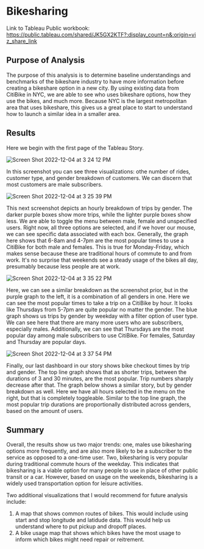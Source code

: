 # Bikesharing

Link to Tableau Public workbook: https://public.tableau.com/shared/JK5GX2KTF?:display_count=n&:origin=viz_share_link

## Purpose of Analysis

The purpose of this analysis is to determine baseline understandings and benchmarks of the bikeshare industry to have more information before creating a bikeshare option in a new city. By using existing data from CitiBike in NYC, we are able to see who uses bikeshare options, how they use the bikes, and much more. Because NYC is the largest metropolitan area that uses bikeshare, this gives us a great place to start to understand how to launch a similar idea in a smaller area.

## Results

Here we begin with the first page of the Tableau Story.

![Screen Shot 2022-12-04 at 3 24 12 PM](https://user-images.githubusercontent.com/110838228/205513741-02ef88b0-e091-42ea-aa2c-77d8693e767a.png)

In this screenshot you can see three visualizations: othe number of rides, customer type, and gender breakdown of customers. We can discern that most customers are male subscribers.


![Screen Shot 2022-12-04 at 3 25 39 PM](https://user-images.githubusercontent.com/110838228/205513790-20c2d49a-0d83-4b8d-a4e0-3bbf7718ee02.png)


This next screenshot depicts an hourly breakdown of trips by gender. The darker purple boxes show more trips, while the lighter purple boxes show less. We are able to toggle the menu between male, female and unspecified users. Right now, all three options are selected, and if we hover our mouse, we can see specific data associated with each box. Generally, the graph here shows that 6-8am and 4-7pm are the most popular times to use a CitiBike for both male and females. This is true for Monday-Friday, which makes sense because these are traditional hours of commute to and from work. It's no surprise that weekends see a steady usage of the bikes all day, presumably because less people are at work. 

![Screen Shot 2022-12-04 at 3 35 22 PM](https://user-images.githubusercontent.com/110838228/205514188-b4f6681a-52e3-49f2-b7b5-6db6ffaa6fc8.png)



Here, we can see a similar breakdown as the screenshot prior, but in the purple graph to the left, it is a combination of all genders in one. Here we can see the most popular times to take a trip on a CitiBike by hour. It looks like Thursdays from 5-7pm are quite popular no matter the gender. The blue graph shows us trips by gender by weekday with a filter option of user type. We can see here that there are many more users who are subscribers, especially males. Additionally, we can see that Thursdays are the most popular day among male subscribers to use CitiBike. For females, Saturday and Thursday are popular days.


![Screen Shot 2022-12-04 at 3 37 54 PM](https://user-images.githubusercontent.com/110838228/205514277-0d4d9b15-2b34-4dcb-a12a-030d20e62d9c.png)

Finally, our last dashboard in our story shows bike checkout times by trip and gender. The top line graph shows that as shorter trips, between the durations of 3 and 30 minutes, are the most popular. Trip numbers sharply decrease after that. The graph below shows a similar story, but by gender breakdown as well. Here we have all hours selected in the menu on the right, but that is completely toggleable. Similar to the top line graph, the most popular trip durations are proportionally distributed across genders, based on the amount of users.

## Summary

Overall, the results show us two major trends: one, males use bikesharing options more frequently, and are also more likely to be a subscriber to the service as opposed to a one-time user. Two, bikesharing is very popular during traditional commute hours of the weekday. This indicates that bikesharing is a viable option for many people to use in place of other public transit or a car. However, based on usage on the weekends, bikesharing is a widely used transportation option for leisure activities.

Two additional visualizations that I would recommend for future analysis include:

1. A map that shows common routes of bikes. This would include using start and stop longitude and latidude data. This would help us understand where to put pickup and dropoff places. 
2. A bike usage map that shows which bikes have the most usage to inform which bikes might need repair or reitrement.


